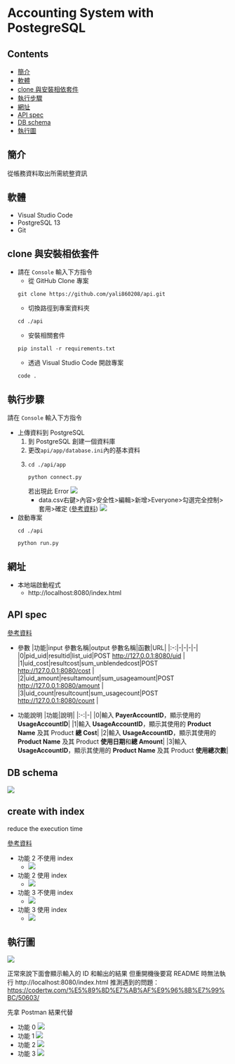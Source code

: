# Accounting System with PostegreSQL

## Contents

- [簡介](#簡介)
- [軟體](#軟體)
- [clone 與安裝相依套件](#clone-與安裝相依套件)
- [執行步驟](#執行步驟)
- [網址](#網址)
- [API spec](#API-spec)
- [DB schema](#DB-schema)
- [執行圖](#執行圖)

## 簡介

從帳務資料取出所需統整資訊

## 軟體
- Visual Studio Code
- PostgreSQL 13
- Git

## clone 與安裝相依套件
- 請在 `Console` 輸入下方指令
  - 從 GitHub Clone 專案
  ```
  git clone https://github.com/yali860208/api.git
  ```
  - 切換路徑到專案資料夾
  ```
  cd ./api
  ``` 
  - 安裝相關套件
  ``` 
  pip install -r requirements.txt
  ``` 
  - 透過 Visual Studio Code 開啟專案
  ``` 
  code .
  ``` 
  
## 執行步驟
請在 `Console` 輸入下方指令
- 上傳資料到 PostgreSQL
  1. 到 PostgreSQL 創建一個資料庫
  2. 更改`api/app/database.ini`內的基本資料
  3. 
      ```
      cd ./api/app
      ```
      ```
      python connect.py
      ```
      若出現此 Error
      ![](https://i.imgur.com/MQYCr5J.png)
      - data.csv右鍵>內容>安全性>編輯>新增>Everyone>勾選完全控制>套用>確定 ([參考資料](https://blog.csdn.net/yufenghyc/article/details/58224641))
      ![](https://i.imgur.com/s9KRGbWm.png)
- 啟動專案
  ```
  cd ./api
  ```
  ```
  python run.py
  ```
## 網址

* 本地端啟動程式
  * http://localhost:8080/index.html

## API spec
[參考資料](https://dotblogs.com.tw/bda605/2020/02/26/170804)

- 參數
    |功能|input 參數名稱|output 參數名稱|函數|URL|
    |:-:|-|-|-|-|
    |0|pid_uid|resultid|list_uid|POST http://127.0.0.1:8080/uid |
    |1|uid_cost|resultcost|sum_unblendedcost|POST http://127.0.0.1:8080/cost |
    |2|uid_amount|resultamount|sum_usageamount|POST http://127.0.0.1:8080/amount |
    |3|uid_count|resultcount|sum_usagecount|POST http://127.0.0.1:8080/count |
    
 
- 功能說明
    |功能|說明|
    |:-:|-|
    |0|輸入 **PayerAccountID**，顯示使用的 **UsageAccountID**|
    |1|輸入 **UsageAccountID**，顯示其使用的 **Product Name** 及其 Product **總 Cost**|
    |2|輸入 **UsageAccountID**，顯示其使用的 **Product Name** 及其 Product **使用日期**和**總 Amount**|
    |3|輸入 **UsageAccountID**，顯示其使用的 **Product Name** 及其 Product **使用總次數**|
    
## DB schema
![](https://i.imgur.com/0bGDaVL.png)

## create with index
reduce the execution time

[參考資料](https://dataschool.com/sql-optimization/how-indexing-works/)
  - 功能 2 不使用 index
    - ![](https://i.imgur.com/AhabFon.png)
  - 功能 2 使用 index
    - ![](https://i.imgur.com/hcUppWG.png)
  - 功能 3 不使用 index
    - ![](https://i.imgur.com/vmgKN3Y.png)
  - 功能 3 使用 index
    - ![](https://i.imgur.com/HfUkoxh.png)


     
## 執行圖

![](https://i.imgur.com/HNmj30nl.png)

正常來說下面會顯示輸入的 ID 和輸出的結果
但重開機後要寫 README 時無法執行 http://localhost:8080/index.html
推測遇到的問題：
https://codertw.com/%E5%89%8D%E7%AB%AF%E9%96%8B%E7%99%BC/50603/

先拿 Postman 結果代替
- 功能 0
![](https://i.imgur.com/xn6DqRO.png)
- 功能 1
![](https://i.imgur.com/Ol6paWH.png)
- 功能 2
![](https://i.imgur.com/8zVAzhH.png)
- 功能 3
![](https://i.imgur.com/31rTGwN.png)
